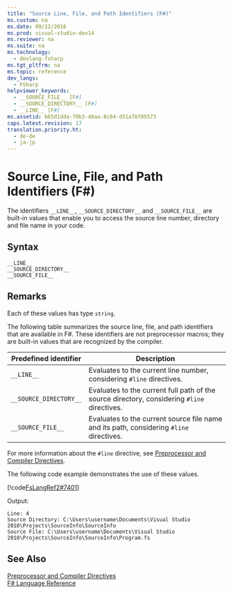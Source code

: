 ```yaml
---
title: "Source Line, File, and Path Identifiers (F#)"
ms.custom: na
ms.date: 09/22/2016
ms.prod: visual-studio-dev14
ms.reviewer: na
ms.suite: na
ms.technology: 
  - devlang-fsharp
ms.tgt_pltfrm: na
ms.topic: reference
dev_langs: 
  - FSharp
helpviewer_keywords: 
  - __SOURCE_FILE__ [F#]
  - __SOURCE_DIRECTORY__ [F#]
  - __LINE__ [F#]
ms.assetid: b65d1dda-70b3-40aa-8c04-d51a78f05573
caps.latest.revision: 17
translation.priority.ht: 
  - de-de
  - ja-jp
---
```

# Source Line, File, and Path Identifiers (F#)
The identifiers `__LINE__`, `__SOURCE_DIRECTORY__` and `__SOURCE_FILE__` are built-in values that enable you to access the source line number, directory and file name in your code.  
  
## Syntax  
  
```  
__LINE__  
__SOURCE_DIRECTORY__  
__SOURCE_FILE__  
```  
  
## Remarks  
 Each of these values has type `string`.  
  
 The following table summarizes the source line, file, and path identifiers that are available in F#. These identifiers are not preprocessor macros; they are built-in values that are recognized by the compiler.  
  
|Predefined identifier|Description|  
|---------------------------|-----------------|  
|`__LINE__`|Evaluates to the current line number, considering `#line` directives.|  
|`__SOURCE_DIRECTORY__`|Evaluates to the current full path of the source directory, considering `#line` directives.|  
|`__SOURCE_FILE__`|Evaluates to the current source file name and its path, considering `#line` directives.|  
  
 For more information about the `#line` directive, see [Preprocessor and Compiler Directives](../vs140/compiler-directives--fsharp-.md).  
  
 The following code example demonstrates the use of these values.  
  
 [!code[FsLangRef2#7401](../vs140/codesnippet/FSharp/source-line--file--and-path-identifiers--fsharp-_1.fs)]
  
  
 Output:  
  
```  
Line: 4  
Source Directory: C:\Users\username\Documents\Visual Studio 2010\Projects\SourceInfo\SourceInfo  
Source File: C:\Users\username\Documents\Visual Studio 2010\Projects\SourceInfo\SourceInfo\Program.fs  
```  
  
## See Also  
 [Preprocessor and Compiler Directives](../vs140/compiler-directives--fsharp-.md)   
 [F# Language Reference](../vs140/fsharp-language-reference.md)